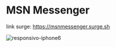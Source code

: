 # MSN Messenger

link surge: https://msnmessenger.surge.sh

![responsivo-iphone6](https://user-images.githubusercontent.com/75901276/111037614-a7357980-8403-11eb-9cd8-0e3dc1f794b3.png)
